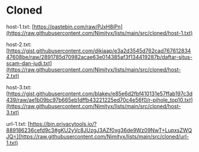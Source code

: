 # Cloned

host-1.txt: [https://pastebin.com/raw/PJxH8iPn](https://raw.githubusercontent.com/Nimityx/lists/main/src/cloned/host-1.txt)

host-2.txt: [https://gist.githubusercontent.com/dikiaap/e3a2d3545d762cad76761283447608be/raw/2891785d70982acae63e014385af3f134419287b/daftar-situs-scam-dan-judi.txt](https://raw.githubusercontent.com/Nimityx/lists/main/src/cloned/host-2.txt)

host-3.txt: [https://gist.githubusercontent.com/blakev/e85e6d2fbf410131e57ffab197c3d439/raw/ae1b09bc97b665eb1dffb43221225ed70c4e56f0/r-pihole_top10.txt](https://raw.githubusercontent.com/Nimityx/lists/main/src/cloned/host-3.txt)

url-1.txt: [https://bin.privacytools.io/?889186236cefd9c3#gKU2yVc8JUzgJ3AZf0xg36de9Wz09NwT+LupxsZWQJQ=](https://raw.githubusercontent.com/Nimityx/lists/main/src/cloned/url-1.txt)
